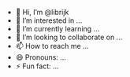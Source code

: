 - 👋 Hi, I’m @librijk
- 👀 I’m interested in ...
- 🌱 I’m currently learning ...
- 💞️ I’m looking to collaborate on ...
- 📫 How to reach me ...
- 😄 Pronouns: ...
- ⚡ Fun fact: ...

<!---
librijk/librijk is a ✨ special ✨ repository because its `README.md` (this file) appears on your GitHub profile.
You can click the Preview link to take a look at your changes.
--->
